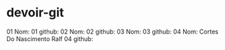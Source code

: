 # devoir-git

01 Nom:
01 github:
02 Nom:
02 github:
03 Nom:
03 github:
04 Nom: Cortes Do Nascimento Ralf 
04 github:
